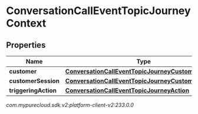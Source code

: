# ConversationCallEventTopicJourneyContext


## Properties

| Name | Type | Description | Notes |
| ------------ | ------------- | ------------- | ------------- |
| **customer** | [**ConversationCallEventTopicJourneyCustomer**](ConversationCallEventTopicJourneyCustomer) |  |  [optional] |
| **customerSession** | [**ConversationCallEventTopicJourneyCustomerSession**](ConversationCallEventTopicJourneyCustomerSession) |  |  [optional] |
| **triggeringAction** | [**ConversationCallEventTopicJourneyAction**](ConversationCallEventTopicJourneyAction) |  |  [optional] |




_com.mypurecloud.sdk.v2:platform-client-v2:233.0.0_
